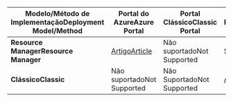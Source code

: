 | <span data-ttu-id="f3578-101">**Modelo/Método de Implementação**</span><span class="sxs-lookup"><span data-stu-id="f3578-101">**Deployment Model/Method**</span></span> | <span data-ttu-id="f3578-102">**Portal do Azure**</span><span class="sxs-lookup"><span data-stu-id="f3578-102">**Azure Portal**</span></span> | <span data-ttu-id="f3578-103">**Portal Clássico**</span><span class="sxs-lookup"><span data-stu-id="f3578-103">**Classic Portal**</span></span> | <span data-ttu-id="f3578-104">**PowerShell**</span><span class="sxs-lookup"><span data-stu-id="f3578-104">**PowerShell**</span></span> |
| --- | --- | --- | --- |
| <span data-ttu-id="f3578-105">**Resource Manager**</span><span class="sxs-lookup"><span data-stu-id="f3578-105">**Resource Manager**</span></span> |[<span data-ttu-id="f3578-106">Artigo</span><span class="sxs-lookup"><span data-stu-id="f3578-106">Article</span></span>](../articles/vpn-gateway/vpn-gateway-howto-multi-site-to-site-resource-manager-portal.md) |<span data-ttu-id="f3578-107">Não suportado</span><span class="sxs-lookup"><span data-stu-id="f3578-107">Not Supported</span></span> |<span data-ttu-id="f3578-108">Suportado</span><span class="sxs-lookup"><span data-stu-id="f3578-108">Supported</span></span> |
| <span data-ttu-id="f3578-109">**Clássico**</span><span class="sxs-lookup"><span data-stu-id="f3578-109">**Classic**</span></span> |<span data-ttu-id="f3578-110">Não suportado</span><span class="sxs-lookup"><span data-stu-id="f3578-110">Not Supported</span></span> |<span data-ttu-id="f3578-111">Não Suportado</span><span class="sxs-lookup"><span data-stu-id="f3578-111">Not Supported</span></span> |[<span data-ttu-id="f3578-112">Artigo</span><span class="sxs-lookup"><span data-stu-id="f3578-112">Article</span></span>](../articles/vpn-gateway/vpn-gateway-multi-site.md) |

